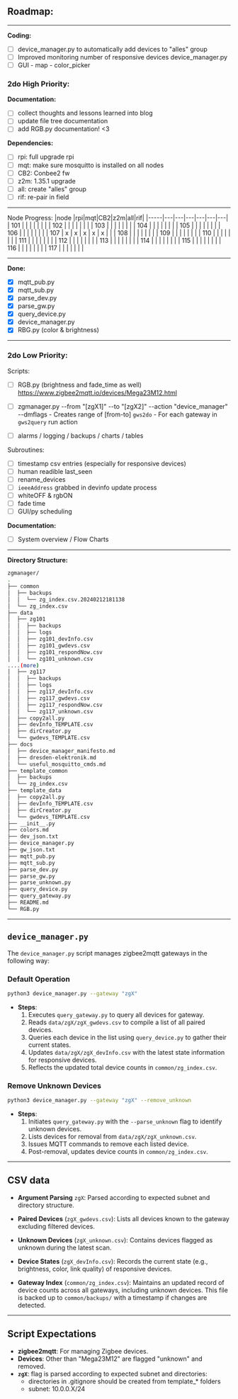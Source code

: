
## Roadmap:
---

**Coding:**

- [ ] device_manager.py to automatically add devices to "alles" group
- [ ] Improved monitoring number of responsive devices device_manager.py
- [ ] GUI
      - map
      - color_picker

### 2do High Priority:

**Documentation:**
- [ ] collect thoughts and lessons learned into blog
- [ ] update file tree documentation
- [ ] add RGB.py documentation! <3

**Dependencies:**
- [ ] rpi: full upgrade rpi
- [ ] mqt: make sure mosquitto is installed on all nodes
- [ ] CB2: Conbee2 fw
- [ ] z2m: 1.35.1 upgrade
- [ ] all: create "alles" group
- [ ] rif: re-pair in field 

---

Node Progress:
|node |rpi|mqt|CB2|z2m|all|rif|
|-----|---|---|---|---|---|---|
| 101 |   |   |   |   |   |   |
| 102 |   |   |   |   |   |   |
| 103 |   |   |   |   |   |   |
| 104 |   |   |   |   |   |   |
| 105 |   |   |   |   |   |   |
| 106 |   |   |   |   |   |   |
| 107 | x | x | x | x | x |   |
| 108 |   |   |   |   |   |   |
| 109 |   |   |   |   |   |   |
| 110 |   |   |   |   |   |   |
| 111 |   |   |   |   |   |   |
| 112 |   |   |   |   |   |   |
| 113 |   |   |   |   |   |   |
| 114 |   |   |   |   |   |   |
| 115 |   |   |   |   |   |   |
| 116 |   |   |   |   |   |   |
| 117 |   |   |   |   |   |   |

---

**Done:**
- [x] mqtt_pub.py
- [x] mqtt_sub.py
- [x] parse_dev.py
- [x] parse_gw.py
- [x] query_device.py
- [x] device_manager.py
- [x] RBG.py (color & brightness)

---

### 2do Low Priority:

Scripts:
- [ ] RGB.py (brightness and fade_time as well)
      https://www.zigbee2mqtt.io/devices/Mega23M12.html
- [ ] zgmanager.py --from "[zgX1]" --to "[zgX2]" --action "device_manager" --dmflags
		- Creates range of [from-to] `gws2do` 
		- For each gateway in `gws2query` run action

- [ ] alarms / logging / backups / charts / tables

Subroutines:
- [ ] timestamp csv entries (especially for responsive devices)
- [ ] human readible last_seen
- [ ] rename_devices
- [ ] `ieeeAddress` grabbed in devinfo update process
- [ ] whiteOFF & rgbON
- [ ] fade time
- [ ] GUI/py scheduling

**Documentation:**
- [ ] System overview / Flow Charts

---

**Directory Structure:**

```bash
zgmanager/
.
├── common
│  ├── backups
│  │  └── zg_index.csv.20240212181138
│  └── zg_index.csv
├── data
│  ├── zg101
│  │  ├── backups
│  │  ├── logs
│  │  ├── zg101_devInfo.csv
│  │  ├── zg101_gwdevs.csv
│  │  ├── zg101_respondNow.csv
│  │  └── zg101_unknown.csv
....(more)
│  ├── zg117
│  │  ├── backups
│  │  ├── logs
│  │  ├── zg117_devInfo.csv
│  │  ├── zg117_gwdevs.csv
│  │  ├── zg117_respondNow.csv
│  │  └── zg117_unknown.csv
│  ├── copy2all.py
│  ├── devInfo_TEMPLATE.csv
│  ├── dirCreator.py
│  └── gwdevs_TEMPLATE.csv
├── docs
│  ├── device_manager_manifesto.md
│  ├── dresden-elektronik.md
│  └── useful_mosquitto_cmds.md
├── template_common
│  ├── backups
│  └── zg_index.csv
├── template_data
│  ├── copy2all.py
│  ├── devInfo_TEMPLATE.csv
│  ├── dirCreator.py
│  └── gwdevs_TEMPLATE.csv
├── __init__.py
├── colors.md
├── dev_json.txt
├── device_manager.py
├── gw_json.txt
├── mqtt_pub.py
├── mqtt_sub.py
├── parse_dev.py
├── parse_gw.py
├── parse_unknown.py
├── query_device.py
├── query_gateway.py
├── README.md
└── RGB.py
```
---

## `device_manager.py`

The `device_manager.py` script manages zigbee2mqtt gateways in the following way:

### Default Operation
```bash
python3 device_manager.py --gateway "zgX"
```
- **Steps**:
  1. Executes `query_gateway.py` to query all devices for gateway.
  2. Reads `data/zgX/zgX_gwdevs.csv` to compile a list of all paired devices.
  3. Queries each device in the list using `query_device.py` to gather their current states.
  4. Updates `data/zgX/zgX_devInfo.csv` with the latest state information for responsive devices.
  5. Reflects the updated total device counts in `common/zg_index.csv`.

### Remove Unknown Devices
```bash
python3 device_manager.py --gateway "zgX" --remove_unknown
```
- **Steps**:
  1. Initiates `query_gateway.py` with the `--parse_unknown` flag to identify unknown devices.
  2. Lists devices for removal from `data/zgX/zgX_unknown.csv`.
  3. Issues MQTT commands to remove each listed device.
  4. Post-removal, updates device counts in `common/zg_index.csv`.

---

## CSV data

- **Argument Parsing** `zgX`: Parsed according to expected subnet and directory structure.

- **Paired Devices** (`zgX_gwdevs.csv`): Lists all devices known to the gateway excluding filtered devices.

- **Unknown Devices** (`zgX_unknown.csv`): Contains devices flagged as unknown during the latest scan.

- **Device States** (`zgX_devInfo.csv`): Records the current state (e.g., brightness, color, link quality) of responsive devices.

- **Gateway Index** (`common/zg_index.csv`): Maintains an updated record of device counts across all gateways, including unknown devices. This file is backed up to `common/backups/` with a timestamp if changes are detected.

---

## Script Expectations
- **zigbee2mqtt**: For managing Zigbee devices.
- **Devices**: Other than "Mega23M12" are flagged "unknown" and removed.
- **`zgX`**: flag is parsed according to expected subnet and directories:
  - directories in .gitignore should be created from template_* folders
  - subnet: 10.0.0.X/24
